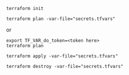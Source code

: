 

```
terraform init
```

```
terraform plan -var-file="secrets.tfvars"
```

or 
```
export TF_VAR_do_token=<token here>
terraform plan
```


```
terraform apply -var-file="secrets.tfvars"
```


```
terraform destroy -var-file="secrets.tfvars"
```
